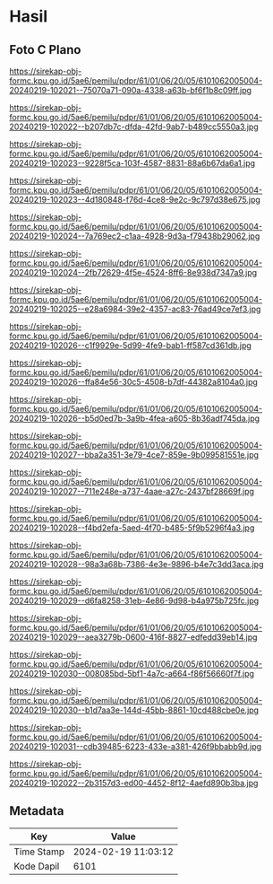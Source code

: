 # Hasil

## Foto C Plano

https://sirekap-obj-formc.kpu.go.id/5ae6/pemilu/pdpr/61/01/06/20/05/6101062005004-20240219-102021--75070a71-090a-4338-a63b-bf6f1b8c09ff.jpg

https://sirekap-obj-formc.kpu.go.id/5ae6/pemilu/pdpr/61/01/06/20/05/6101062005004-20240219-102022--b207db7c-dfda-42fd-9ab7-b489cc5550a3.jpg

https://sirekap-obj-formc.kpu.go.id/5ae6/pemilu/pdpr/61/01/06/20/05/6101062005004-20240219-102023--9228f5ca-103f-4587-8831-88a6b67da6a1.jpg

https://sirekap-obj-formc.kpu.go.id/5ae6/pemilu/pdpr/61/01/06/20/05/6101062005004-20240219-102023--4d180848-f76d-4ce8-9e2c-9c797d38e675.jpg

https://sirekap-obj-formc.kpu.go.id/5ae6/pemilu/pdpr/61/01/06/20/05/6101062005004-20240219-102024--7a769ec2-c1aa-4928-9d3a-f79438b29062.jpg

https://sirekap-obj-formc.kpu.go.id/5ae6/pemilu/pdpr/61/01/06/20/05/6101062005004-20240219-102024--2fb72629-4f5e-4524-8ff6-8e938d7347a9.jpg

https://sirekap-obj-formc.kpu.go.id/5ae6/pemilu/pdpr/61/01/06/20/05/6101062005004-20240219-102025--e28a6984-39e2-4357-ac83-76ad49ce7ef3.jpg

https://sirekap-obj-formc.kpu.go.id/5ae6/pemilu/pdpr/61/01/06/20/05/6101062005004-20240219-102026--c1f9929e-5d99-4fe9-bab1-ff587cd361db.jpg

https://sirekap-obj-formc.kpu.go.id/5ae6/pemilu/pdpr/61/01/06/20/05/6101062005004-20240219-102026--ffa84e56-30c5-4508-b7df-44382a8104a0.jpg

https://sirekap-obj-formc.kpu.go.id/5ae6/pemilu/pdpr/61/01/06/20/05/6101062005004-20240219-102026--b5d0ed7b-3a9b-4fea-a605-8b36adf745da.jpg

https://sirekap-obj-formc.kpu.go.id/5ae6/pemilu/pdpr/61/01/06/20/05/6101062005004-20240219-102027--bba2a351-3e79-4ce7-859e-9b099581551e.jpg

https://sirekap-obj-formc.kpu.go.id/5ae6/pemilu/pdpr/61/01/06/20/05/6101062005004-20240219-102027--711e248e-a737-4aae-a27c-2437bf28669f.jpg

https://sirekap-obj-formc.kpu.go.id/5ae6/pemilu/pdpr/61/01/06/20/05/6101062005004-20240219-102028--f4bd2efa-5aed-4f70-b485-5f9b5296f4a3.jpg

https://sirekap-obj-formc.kpu.go.id/5ae6/pemilu/pdpr/61/01/06/20/05/6101062005004-20240219-102028--98a3a68b-7386-4e3e-9896-b4e7c3dd3aca.jpg

https://sirekap-obj-formc.kpu.go.id/5ae6/pemilu/pdpr/61/01/06/20/05/6101062005004-20240219-102029--d6fa8258-31eb-4e86-9d98-b4a975b725fc.jpg

https://sirekap-obj-formc.kpu.go.id/5ae6/pemilu/pdpr/61/01/06/20/05/6101062005004-20240219-102029--aea3279b-0600-416f-8827-edfedd39eb14.jpg

https://sirekap-obj-formc.kpu.go.id/5ae6/pemilu/pdpr/61/01/06/20/05/6101062005004-20240219-102030--008085bd-5bf1-4a7c-a664-f86f56660f7f.jpg

https://sirekap-obj-formc.kpu.go.id/5ae6/pemilu/pdpr/61/01/06/20/05/6101062005004-20240219-102030--b1d7aa3e-144d-45bb-8861-10cd488cbe0e.jpg

https://sirekap-obj-formc.kpu.go.id/5ae6/pemilu/pdpr/61/01/06/20/05/6101062005004-20240219-102031--cdb39485-6223-433e-a381-426f9bbabb9d.jpg

https://sirekap-obj-formc.kpu.go.id/5ae6/pemilu/pdpr/61/01/06/20/05/6101062005004-20240219-102022--2b3157d3-ed00-4452-8f12-4aefd890b3ba.jpg


## Metadata

| Key        | Value               |
| ---------- | ------------------- |
| Time Stamp | 2024-02-19 11:03:12 |
| Kode Dapil | 6101                |



